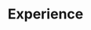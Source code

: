 ---
title: Experience
type: landing

sections:
#----------------------------------------------------------
  - block: experience
    id: experience
    content:
      title: Educaiton
      # Date format for experience
      #   Refer to https://docs.hugoblox.com/customization/#date-format
      date_format: Jan 2006
      # Experiences.
      #   Add/remove as many `experience` items below as you like.
      #   Required fields are `title`, `company`, and `date_start`.
      #   Leave `date_end` empty if it's your current employer.
      #   Begin multi-line descriptions with YAML's `|2-` multi-line prefix.
      items:
        - title: Ph. D in Physical Oceanography
          company: Ocean University of China
          company_url: 'http://www.ouc.edu.cn'
          company_logo: OUC
          location: Qingdao, China
          date_start: '2017-09-01'
          date_end: '2024-01-08'
          description: 
            My [Ph.D thesis](../publication/2023_thesis/) title is **Research on vertical structure and origin of eddies in Kuroshio-Oyashio Extension region**. A paper is published on [*GRL(2023)*](../publication/2023_GRL/).

        - title: Joint Research Visiting Student
          company: Texas A&M University
          company_url: 'http://www.TAMU.edu'
          company_logo: TAMU
          location: College Station, TX, US
          date_start: '2019-03-31'
          date_end: '2021-03-31'
          description: 

        - title: Master in Physical Oceanography
          company: Ocean University of China
          company_url: 'http://www.ouc.edu.cn'
          company_logo: OUC
          location: Qingdao, China
          date_start: '2015-09-01'
          date_end: '2017-06-30'
          description: 
 
        - title: Bachelor in Marine Science
          company: Ocean University of China
          company_url: 'http://www.ouc.edu.cn'
          company_logo: OUC
          location: Qingdao, China
          date_start: '2011-09-01'
          date_end: '2015-06-30'
          description: 

    design:
      columns: '2'
# #----------------------------------------------------------
#----------------------------------------------------------
  - block: experience
    content:
      title: Detail Experience
      # Date format for experience
      #   Refer to https://docs.hugoblox.com/customization/#date-format
      date_format: Jan 2006
      # Experiences.
      #   Add/remove as many `experience` items below as you like.
      #   Required fields are `title`, `company`, and `date_start`.
      #   Leave `date_end` empty if it's your current employer.
      #   Begin multi-line descriptions with YAML's `|2-` multi-line prefix.
      # text: |-
      #   {{% callout note %}}
      #   See all my [experience with details](./experience/).
      #   {{% /callout %}}
      items:
        - title: Lecturer
          company: Qingdao University of Science and Technology
          company_url: 'http://www.qust.edu.cn'
          company_logo: QUST
          location: Qingdao, China
          date_start: '2024-02-01'
          date_end: ''
          description: 
            Classes to undergraduate and graduate students

            * Equation of Mathematical Physics (2023-2024-2 term)

            * Equation of Mathematical Physics (2024-2025-1 term)

            * AI Oceanography (2024-2025-1 term)

            * Innovative Experiment (2024-2025-1 term)

            * Numerical Method (2024-2025-1 term)


            Research 
            
            * Mesoscale eddies in global warming background

            * Ocean parameter simulation with AI oceanography 

            * Underwater Communication

            * Publish papers on [*Atmosphere(2024)*](/publication/2024_atm/) and [*JOL(2024)*](/publication/2024_jol/)


            Administrative affairs

            * Apply for Shandong Engineering Research Center of Marine Scenarized Application of Artificial Intelligence Technology (2024)

            * Apply for Qingdao Technology Innovation Center of Artifial Intelligence Oceanography (2024)

            * Head teacher for undergraduate student majored in Math (Grade 2024)

        - title: Visiting Scholar
          company: Laoshan Lab (QNLM)
          company_url: 'http://www.qnlm.ac'
          company_logo: QNLM
          location: Qingdao, China
          date_start: '2023-03-01'
          date_end: '2023-07-31'
          description: 
            Studying the linear instability of the Kuroshio-Oyashio Extension current circulation supervised by Prof. Jing.

            * Publish a paper on [*GRL(2023)*](/publication/2023_grl/)

        - title: Visiting Scholar
          company: Texas A&M University
          company_url: 'https://www.tamu.edu'
          company_logo: TAMU
          location: College Station, TX
          date_start: '2019-03-31'
          date_end: '2021-03-31'
          description: 
            Assisting in operating the high-resolution ocean-atmosphere coupled model R-CESM (Regional Community Earth System Model) in the Kuroshio Extension region (KE) supervised by Prof. Chang.

            * Publish a paper on [*BAMS(2021)*](/publication/2021_BAMS/)

        - title: On-Ship Scientist
          company: IOCAS RV KEXUE 
          company_url: 'http://www.qdio.cas.cn'
          company_logo: IOCAS
          location: Northwest Pacific
          date_start: '2016-11-10'
          date_end: '2017-01-02'
          description: 
            We conducted a two-month comprehensive investigation in the tropical western Pacific aboard the research vessel KEXUE supervised by Prof. Wang.

            * We maintained the Western Pacific Submarine Buoy Observation Network and assisted in the recovery/deployment of 11/14 deep-sea buoys and over 300/440 observation devices.

            * During the expedition, we received training on and operated various ocean observation devices, including CTD (Conductivity, Temperature, and Depth) instruments, XCTD (Expendable Conductivity, Temperature, and Depth) systems, LADCP (Lowered Acoustic Doppler Current Profiler) instruments, shipboard winches, and turbulence profiling instruments.

            * Understanding the operation and management of major scientific facilities, vessel support, engineering and technical services, as well as expedition application processes, at the Institute of Oceanography, Chinese Academy of Sciences.

        - title: Research Secretary Assistant
          company: Ocean University of China
          company_url: 'http://www.ouc.edu.cn'
          company_logo: OUC
          location: Qingdao, China
          date_start: '2015-09-01'
          date_end: '2021-06-01'
          description: 
            Participating in assisting major projects, general projects application, mid-term review, final defense, project funding management, and other related tasks supervised by Dr. Ma and Prof. Wu.

            * Assisted teachers in conducting marine expeditions to Jiaozhou Bay twice (2012/2014.06) and successfully contributed to the application and approval of the "Marine Survey Methods" national excellent course.

            * Assisted in organizing the five-year periodic evaluation meeting of the Key Laboratory of Physical Oceanography under the Ministry of Education (2016). The evaluation result was rated as "excellent," with only 7 out of 50 laboratories in the field of Earth Sciences receiving this distinction.

            * Assisted in organizing the CLIVAR Open Science Conference (2016) and hosted over 600 experts in the field of ocean-atmosphere interactions. This conference significantly enhanced China's influence and voice in the field of climate change research.

            * Assisted in organizing the Global Ocean Summit (2016) and hosted over 300 global experts, industry representatives, and officials from national ministries in the field of oceanography.

            * Assisted in organizing and coordinating the fourth round (2016) and fifth round (2021) of disciplinary assessments conducted by the Ministry of Education. The discipline of Marine Science received an A+ rating in both evaluations.

            * Promoting the development of world-class disciplines, assisted in organizing and coordinating the first international assessment of disciplines at the university, hosting expert teams from 17 domestic and international universities and research institutes.

    design:
      columns: '2'
#----------------------------------------------------------
  - block: accomplishments
    content:
      # Note: `&shy;` is used to add a 'soft' hyphen in a long heading.
      title: 'Academic Position'
      subtitle: ''
      # Date format: https://docs.hugoblox.com/customization/#date-format
      date_format: Jan 2006
      # Accomplishments.
      #   Add/remove as many `item` blocks below as you like.
      #   `title`, `organization`, and `date_start` are the required parameters.
      #   Leave other parameters empty if not required.
      #   Begin multi-line descriptions with YAML's `|2-` multi-line prefix.
      items:
        - certificate_url: ''
          date_start: '2024-02-01'
          date_end: ''
          description: ''
          icon: QUST
          organization: Qingdao University of Science and Technology
          organization_url: https://www.qust.edu.cn
          title: Lecturer
          url: ''
        - certificate_url: ''
          date_start: '2024-08-01'
          date_end: ''
          description: ''
          icon: QUST
          organization: Shandong Engineering Research Center for Marine Scenarized Application of Artificial Intelligence Technology
          organization_url: https://www.qust.edu.cn
          title: Research Staff
          url: ''
    design:
      columns: '2'
#----------------------------------------------------------
  - block: accomplishments
    content:
      # Note: `&shy;` is used to add a 'soft' hyphen in a long heading.
      title: 'Non-Academic Position, Editorships and Visiting Appointments'
      subtitle: ''
      # Date format: https://docs.hugoblox.com/customization/#date-format
      date_format: Jan 2006
      # Accomplishments.
      #   Add/remove as many `item` blocks below as you like.
      #   `title`, `organization`, and `date_start` are the required parameters.
      #   Leave other parameters empty if not required.
      #   Begin multi-line descriptions with YAML's `|2-` multi-line prefix.
      items:
        - certificate_url: ''
          date_start: '2024-08-15'
          date_end: ''
          description: ''
          icon: TV
          organization: TV Series 'Nan Feng Nan'
          organization_url: ''
          title: Oceanography Scientific Advisor
          url: ''
        - certificate_url: ''
          date_start: '2024-09-01'
          date_end: ''
          description: ''
          icon: YOUTH
          organization: Laoshan Youth Federation
          organization_url: ''
          title: Member
          url: ''
    design:
      columns: '2'
#----------------------------------------------------------
  - block: accomplishments
    content:
      # Note: `&shy;` is used to add a 'soft' hyphen in a long heading.
      title: 'Individual Honors and Awards'
      subtitle: ''
      # Date format: https://docs.hugoblox.com/customization/#date-format
      date_format: Jan 2006
      # Accomplishments.
      #   Add/remove as many `item` blocks below as you like.
      #   `title`, `organization`, and `date_start` are the required parameters.
      #   Leave other parameters empty if not required.
      #   Begin multi-line descriptions with YAML's `|2-` multi-line prefix.
      items:
        - certificate_url: ''
          date_start: '2011-09-01'
          date_end: ''
          description: '2011/2022/2023'
          icon: CUMCM
          organization: CUMCM Committee
          organization_url: ''
          title: First Prize in Contemporary Undergraduate Mathematical Contest in Modeling (CUMCM) in Shandong Province
          url: 'https://www.mcm.edu.cn'
        - certificate_url: ''
          date_start: '2012-09-01'
          date_end: ''
          description: ''
          icon: OUC
          organization: Ocean University of China
          organization_url: ''
          title: First Prize in Computer Design Contest
          url: ''
        - certificate_url: ''
          date_start: '2012-09-01'
          date_end: ''
          description: '2012/2014'
          icon: OUC
          organization: Ocean University of China
          organization_url: ''
          title: Award for Research and Innovation
          url: ''
        - certificate_url: ''
          date_start: '2012-09-01'
          date_end: ''
          description: '2012/2014/2015'
          icon: OUC
          organization: Ocean University of China
          organization_url: ''
          title: Award for Outstanding Student/Student Leader/League Member 
          url: ''
    design:
      columns: '2'

#----------------------------------------------------------
  - block: accomplishments
    content:
      # Note: `&shy;` is used to add a 'soft' hyphen in a long heading.
      title: 'Group Awards'
      subtitle: ''
      # Date format: https://docs.hugoblox.com/customization/#date-format
      date_format: Jan 2006
      # Accomplishments.
      #   Add/remove as many `item` blocks below as you like.
      #   `title`, `organization`, and `date_start` are the required parameters.
      #   Leave other parameters empty if not required.
      #   Begin multi-line descriptions with YAML's `|2-` multi-line prefix.
      items:
        - certificate_url: ''
          date_start: '2015-08-01'
          date_end: ''
          description: 'Research on Key Processes of Marine Dynamical Environment in the Eastern Sea Area of China and its Refined Numerical Simulation and Application, Dexing Wu, Xueen Chen, Xianwen Bao, Xiaopei Lin, Jun Song, Chao Ma, et al.'
          icon: OUC
          organization: China Ocean Engineering Consulting Association/State Oceanic Administration
          organization_url: ''
          title: First-class prize of Ocean Engineering Science and Technology Award
          url: ''
        - certificate_url: ''
          date_start: '2018-09-01'
          date_end: ''
          description: 'Comprehensive Forecasting and Guarantee System of Marine Environment for Gas Hydrate Trial Mining Project in South China Sea,.WANG Hui, LI Yun, ZHU Jiang, LAN Jian, KUANG Xiaodi et al.'
          icon: OUC
          organization: China Ocean Engineering Consulting Association/State Oceanic Administration
          organization_url: ''
          title: Second-class prize of Ocean Engineering Science and Technology Award
          url: ''
    design:
      columns: '2'
#----------------------------------------------------------
  - block: accomplishments
    content:
      # Note: `&shy;` is used to add a 'soft' hyphen in a long heading.
      title: 'Workshop, Conference Session, and Committee'
      subtitle: ''
      # Date format: https://docs.hugoblox.com/customization/#date-format
      date_format: Jan 2006
      # Accomplishments.
      #   Add/remove as many `item` blocks below as you like.
      #   `title`, `organization`, and `date_start` are the required parameters.
      #   Leave other parameters empty if not required.
      #   Begin multi-line descriptions with YAML's `|2-` multi-line prefix.
      items:
        - certificate_url: ''
          date_start: '2016-08-15'
          date_end: ''
          description: ''
          icon: OUC
          organization: QNLM
          organization_url: ''
          title: CLIVAR Open Science Conference
          url: ''
        - certificate_url: ''
          date_start: '2016-09-01'
          date_end: ''
          description: ''
          icon: OUC
          organization: QNLM
          organization_url: ''
          title: Global Ocean Summit
          url: ''
        - certificate_url: ''
          date_start: '2018-08-15'
          date_end: ''
          description: ''
          icon: OUC
          organization: Portland, Oregon
          organization_url: ''
          title: Ocean Science Meeting
          url: ''
        - certificate_url: ''
          date_start: '2020-09-01'
          date_end: ''
          description: ''
          icon: OUC
          organization: AGU
          organization_url: ''
          title: AGU Fall Meeting
          url: ''
      # text:
      #   N/A
    design:
      columns: '2'
#----------------------------------------------------------
  - block: accomplishments
    content:
      # Note: `&shy;` is used to add a 'soft' hyphen in a long heading.
      title: 'National and International Committe'
      subtitle: ''
      # Date format: https://docs.hugoblox.com/customization/#date-format
      date_format: Jan 2006
      # Accomplishments.
      #   Add/remove as many `item` blocks below as you like.
      #   `title`, `organization`, and `date_start` are the required parameters.
      #   Leave other parameters empty if not required.
      #   Begin multi-line descriptions with YAML's `|2-` multi-line prefix.
      # items:
      #   - certificate_url: ''
      #     date_start: '2024-08-15'
      #     date_end: ''
      #     description: ''
      #     icon: QUST
      #     organization: TV Series 'Nan Feng Nan'
      #     organization_url: ''
      #     title: Oceanography Scientific Advisor
      #     url: ''
      #   - certificate_url: ''
      #     date_start: '2024-09-01'
      #     date_end: ''
      #     description: ''
      #     icon: YOUTH
      #     organization: Laoshan Youth Federation
      #     organization_url: ''
      #     title: Member
      #     url: ''
      text:
        N/A
    design:
      columns: '2'
#----------------------------------------------------------
  - block: accomplishments
    content:
      # Note: `&shy;` is used to add a 'soft' hyphen in a long heading.
      title: 'Science Working Team Membership'
      subtitle: ''
      # Date format: https://docs.hugoblox.com/customization/#date-format
      date_format: Jan 2006
      # Accomplishments.
      #   Add/remove as many `item` blocks below as you like.
      #   `title`, `organization`, and `date_start` are the required parameters.
      #   Leave other parameters empty if not required.
      #   Begin multi-line descriptions with YAML's `|2-` multi-line prefix.
      items:
        - certificate_url: ''
          date_start: '2015-09-01'
          date_end: '2024-01-08'
          description: ''
          icon: OUC
          organization: General Ocaen Circulation Team
          organization_url: ''
          title: Researcher
          url: ''
        - certificate_url: ''
          date_start: '2024-02-01'
          date_end: ''
          description: ''
          icon: QUST
          organization: AI Oceanography Team
          organization_url: ''
          title: Researcher
          url: ''
    design:
      columns: '2'

#----------------------------------------------------------
  - block: accomplishments
    content:
      # Note: `&shy;` is used to add a 'soft' hyphen in a long heading.
      title: 'National Advisory Panels and Review Committees'
      subtitle: ''
      # Date format: https://docs.hugoblox.com/customization/#date-format
      date_format: Jan 2006
      # Accomplishments.
      #   Add/remove as many `item` blocks below as you like.
      #   `title`, `organization`, and `date_start` are the required parameters.
      #   Leave other parameters empty if not required.
      #   Begin multi-line descriptions with YAML's `|2-` multi-line prefix.
      # items:
      #   - certificate_url: ''
      #     date_start: '2024-08-15'
      #     date_end: ''
      #     description: ''
      #     icon: QUST
      #     organization: TV Series 'Nan Feng Nan'
      #     organization_url: ''
      #     title: Oceanography Scientific Advisor
      #     url: ''
      #   - certificate_url: ''
      #     date_start: '2024-09-01'
      #     date_end: ''
      #     description: ''
      #     icon: YOUTH
      #     organization: Laoshan Youth Federation
      #     organization_url: ''
      #     title: Member
      #     url: ''
      text:
        N/A
    design:
      columns: '2'
#----------------------------------------------------------

---